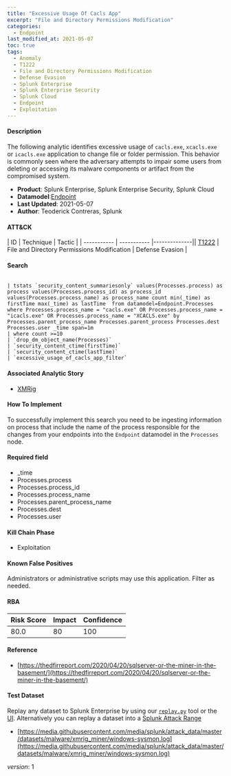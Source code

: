 ```yaml
---
title: "Excessive Usage Of Cacls App"
excerpt: "File and Directory Permissions Modification"
categories:
  - Endpoint
last_modified_at: 2021-05-07
toc: true
tags:
  - Anomaly
  - T1222
  - File and Directory Permissions Modification
  - Defense Evasion
  - Splunk Enterprise
  - Splunk Enterprise Security
  - Splunk Cloud
  - Endpoint
  - Exploitation
---
```


#### Description

The following analytic identifies excessive usage of `cacls.exe`, `xcacls.exe` or `icacls.exe` application to change file or folder permission. This behavior is commonly seen where the adversary attempts to impair some users from deleting or accessing its malware components or artifact from the compromised system.

- **Product**: Splunk Enterprise, Splunk Enterprise Security, Splunk Cloud
- **Datamodel**:[Endpoint](https://docs.splunk.com/Documentation/CIM/latest/User/Endpoint)
- **Last Updated**: 2021-05-07
- **Author**: Teoderick Contreras, Splunk


#### ATT&CK

| ID          | Technique   | Tactic       |
| ----------- | ----------- |--------------|| [T1222](https://attack.mitre.org/techniques/T1222/) | File and Directory Permissions Modification | Defense Evasion |


#### Search

```

| tstats `security_content_summariesonly` values(Processes.process) as process values(Processes.process_id) as process_id  values(Processes.process_name) as process_name count min(_time) as firstTime max(_time) as lastTime  from datamodel=Endpoint.Processes where Processes.process_name = "cacls.exe" OR Processes.process_name = "icacls.exe" OR Processes.process_name = "XCACLS.exe" by Processes.parent_process_name Processes.parent_process Processes.dest Processes.user _time span=1m 
| where count >=10 
| `drop_dm_object_name(Processes)` 
| `security_content_ctime(firstTime)` 
| `security_content_ctime(lastTime)` 
| `excessive_usage_of_cacls_app_filter`
```

#### Associated Analytic Story
* [XMRig](_stories/xmrig)


#### How To Implement
To successfully implement this search you need to be ingesting information on process that include the name of the process responsible for the changes from your endpoints into the `Endpoint` datamodel in the `Processes` node.

#### Required field
* _time
* Processes.process
* Processes.process_id
* Processes.process_name
* Processes.parent_process_name
* Processes.dest
* Processes.user


#### Kill Chain Phase
* Exploitation


#### Known False Positives
Administrators or administrative scripts may use this application. Filter as needed.



#### RBA

| Risk Score  | Impact      | Confidence   |
| ----------- | ----------- |--------------|
| 80.0 | 80 | 100 |



#### Reference

* [https://thedfirreport.com/2020/04/20/sqlserver-or-the-miner-in-the-basement/](https://thedfirreport.com/2020/04/20/sqlserver-or-the-miner-in-the-basement/)



#### Test Dataset
Replay any dataset to Splunk Enterprise by using our [`replay.py`](https://github.com/splunk/attack_data#using-replaypy) tool or the [UI](https://github.com/splunk/attack_data#using-ui).
Alternatively you can replay a dataset into a [Splunk Attack Range](https://github.com/splunk/attack_range#replay-dumps-into-attack-range-splunk-server)

* [https://media.githubusercontent.com/media/splunk/attack_data/master/datasets/malware/xmrig_miner/windows-sysmon.log](https://media.githubusercontent.com/media/splunk/attack_data/master/datasets/malware/xmrig_miner/windows-sysmon.log)


_version_: 1